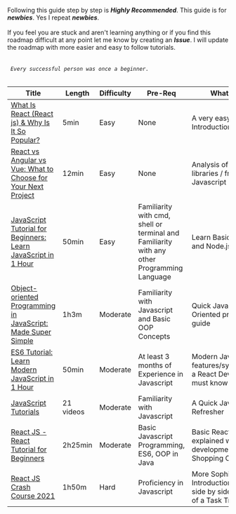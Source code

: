 Following this guide step by step is **_Highly Recommended_**. 
This guide is for **_newbies_**. Yes I repeat **_newbies_**. 
<br><br>
If you feel you are stuck and aren't learning anything or if you find this roadmap difficult at any point let me know by creating an **_Issue_**. I will update the roadmap with more easier and easy to follow tutorials.
<br>
<br><br>
_` Every successful person was once a beginner.`_
<br><br>



| Title | Length | Difficulty | Pre-Req | What to expect |
|-------| -------|--------------|---------------|---|
| [What Is React (React js) & Why Is It So Popular?](https://yewtu.be/watch?v=N3AkSS5hXMA) | 5min | Easy | None | A very easy and detailed Introduction to ReactJS |
| [React vs Angular vs Vue: What to Choose for Your Next Project](https://yewtu.be/watch?v=i8xsbYgMiBs) | 12min | Easy  | None | Analysis of top three libraries / frameworks of Javascript |
|[JavaScript Tutorial for Beginners: Learn JavaScript in 1 Hour](https://yewtu.be/watch?v=W6NZfCO5SIk)|50min|Easy|Familiarity with cmd, shell or terminal and Familiarity with any other Programming Language|Learn Basics of Javascript and Node.js|
|[Object-oriented Programming in JavaScript: Made Super Simple](https://yewtu.be/watch?v=PFmuCDHHpwk)|1h3m|Moderate|Familiarity with Javascript and Basic OOP Concepts|Quick Javascript Object Oriented programming guide|
|[ES6 Tutorial: Learn Modern JavaScript in 1 Hour](https://yewtu.be/watch?v=NCwa_xi0Uuc)|50min|Moderate| At least 3 months of Experience in Javascript|Modern Javascript features/syntax/constructs a React Developer shall must know|
|[JavaScript Tutorials](https://yewtu.be/playlist?list=PLTjRvDozrdlxEIuOBZkMAK5uiqp8rHUax)|21 videos|Moderate|Familiarity with Javascript|A Quick Javascript Refresher|
| [React JS - React Tutorial for Beginners](https://yewtu.be/watch?v=Ke90Tje7VS0) | 2h25min | Moderate | Basic Javascript Programming, ES6, OOP in Java | Basic React Concepts explained with side by side development of a Shopping Cart Project  |
| [React JS Crash Course 2021](https://yewtu.be/watch?v=w7ejDZ8SWv8) | 1h50m | Hard | Proficiency in Javascript | More Sophisticated Introduction to React with side by side development of a Task Tracker Project |
